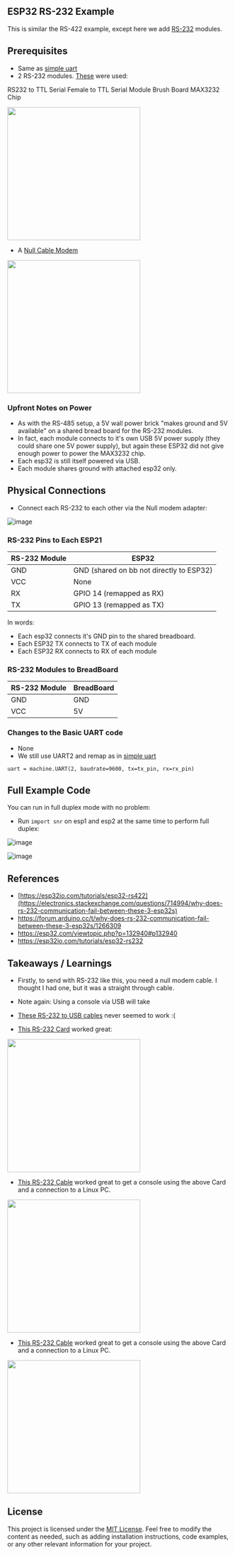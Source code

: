 ## ESP32 RS-232 Example
This is similar the  RS-422 example, except here we add [RS-232](https://en.wikipedia.org/wiki/RS-232) modules.


## Prerequisites

- Same as [simple uart](https://github.com/jouellnyc/UART/tree/main/esp32_simple)
- 2 RS-232 modules. [These](https://www.temu.com/goods.html?_bg_fs=1&goods_id=601099542772145&sku_id=17592327600831&_x_sessn_id=21k411z4l6) were used:

RS232 to TTL Serial Female to TTL Serial Module Brush Board MAX3232 Chip

<img src="https://github.com/jouellnyc/UART/assets/32470508/9ff61f73-2542-426c-bbb5-d68ff70ddc3f" width="300" height="300">

- A [Null Cable Modem](https://www.amazon.com/dp/B000F43X4G)

<img src="https://github.com/jouellnyc/UART/assets/32470508/426196c1-08da-4bce-9e91-5fbc50ef5278" width="300" height="300">
 
###  Upfront Notes on Power

- As with the RS-485 setup, a 5V wall power brick "makes ground and 5V available" on a shared bread board for the RS-232 modules.
- In fact, each module connects to it's own USB 5V power supply (they could share one 5V power supply), but again these ESP32 did not give enough power to power the MAX3232 chip.
- Each esp32 is still itself powered via USB.
- Each module shares ground with attached esp32 only.

## Physical Connections

- Connect each RS-232 to each other via the Null modem adapter:

![image](https://github.com/jouellnyc/UART/assets/32470508/55b289d6-07d1-4612-a918-f569b2e734af)
  
###  RS-232 Pins to Each ESP21

| RS-232 Module | ESP32          |
|------------------------|----------------|
| GND   | GND (shared on bb not directly to ESP32)  |
| VCC   | None|
| RX | GPIO 14 (remapped as RX)|
| TX | GPIO 13 (remapped as TX)|

In words:

- Each esp32 connects it's GND pin to the shared breadboard.
- Each ESP32 TX connects to TX of each module
- Each ESP32 RX connects to RX of each module

###  RS-232 Modules to BreadBoard
| RS-232 Module | BreadBoard|
|------------------------|----------------|
| GND   | GND |
| VCC   | 5V|


### Changes to the Basic UART code

- None
- We still use UART2 and remap as in  [simple uart](https://github.com/jouellnyc/UART/tree/main/esp32_simple)

```
uart = machine.UART(2, baudrate=9600, tx=tx_pin, rx=rx_pin)
```

## Full Example Code

You can run in full duplex mode with no problem:

- Run `import snr` on esp1 and esp2 at the same time to perform full duplex:

![image](https://github.com/jouellnyc/UART/assets/32470508/bea893f1-dbe4-4250-bae1-d22cf286f36a)

![image](https://github.com/jouellnyc/UART/assets/32470508/a82f34fc-4f28-4987-978e-1641419ca460)


## References 
- [https://esp32io.com/tutorials/esp32-rs422](https://electronics.stackexchange.com/questions/714994/why-does-rs-232-communication-fail-between-these-3-esp32s)
- https://forum.arduino.cc/t/why-does-rs-232-communication-fail-between-these-3-esp32s/1266309
- https://esp32.com/viewtopic.php?p=132940#p132940
- https://esp32io.com/tutorials/esp32-rs232

## Takeaways / Learnings
- Firstly, to send with RS-232 like this, you need a null modem cable. I thought I had one, but it was a straight through cable.
- Note again: Using a console via USB will take
- [These RS-232 to USB cables](https://www.temu.com/goods.html?_bg_fs=1&goods_id=601099534302791&sku_id=17592291701402&_x_sessn_id=tbxee81olz&refer_page_name=bgt_order_detail&refer_page_id=10045_1717371335257_u1x9z3oruh&refer_page_sn=10045) never seemed to work :(

- [This RS-232 Card](https://www.amazon.com/gp/product/B07QQHQHK2/ref=ppx_yo_dt_b_search_asin_title?ie=UTF8&psc=1) worked great:
<img src="https://github.com/jouellnyc/UART/assets/32470508/4260a9b3-8079-4cd6-acad-0251496df26e" width="300">

- [This RS-232 Cable](https://www.amazon.com/gp/product/B017C402NQ/ref=ppx_yo_dt_b_search_asin_title?ie=UTF8&th=1) worked great to get a console using the above Card and a connection to a Linux PC.
<img src="https://github.com/jouellnyc/UART/assets/32470508/4b2b6f3f-8593-4dae-b79c-8db2c47fb942" width="300">


- [This RS-232 Cable](https://www.aliexpress.us/item/3256804406490558.html) worked great to get a console using the above Card and a connection to a Linux PC.
<img src="(https://github.com/jouellnyc/UART/assets/32470508/0ee191d7-df3b-4e24-b6a0-6e481c377e87" width="300">
  
## License
This project is licensed under the [MIT License](LICENSE).
Feel free to modify the content as needed, such as adding installation instructions, code examples, or any other relevant information for your project.
